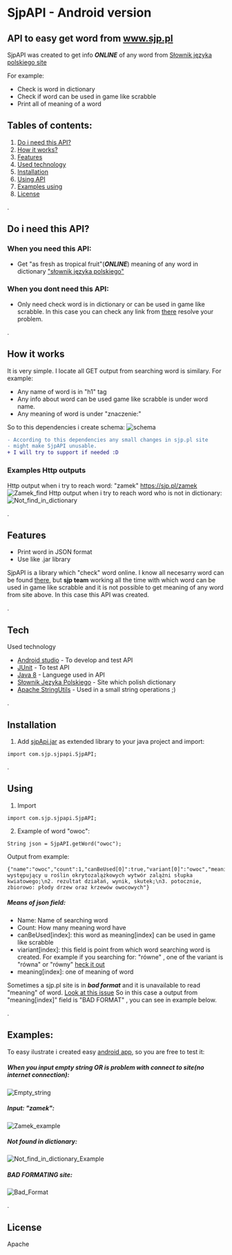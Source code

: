 # SjpAPI - Android version
## API to easy get word from www.sjp.pl 

SjpAPI was created to get info ***ONLINE*** of any word from [Słownik języka polskiego site](www.sjp.pl)

For example:
- Check is word in dictionary
- Check if word can be used in game like scrabble
- Print all of meaning of a word
 
## Tables of contents:
1. [ Do i need this API? ](#need)
2. [ How it works? ](#how)
3. [ Features ](#fea)
4. [Used technology](#tech)
5. [ Installation ](#instal)
6. [ Using API ](#using)
7. [ Examples using ](#examples)
8. [ License ](#lic)

<a name="need">.</a>
## Do i need this API?

### When you need this API:
- Get "as fresh as tropical fruit"(***ONLINE***) meaning of any word in dictionary ["słownik języka polskiego"](https://www.sjp.pl) 

### When you dont need this API:
- Only need check word is in dictionary or can be used in game like scrabble.
In this case you can check any link from [there](https://sjp.pl/slownik/po.phtml)
resolve your problem.

<a name="how">.</a>
## How it works
It is very simple. I locate all GET output from searching word is similary. For example:
- Any name of word is in "h1" tag
- Any info about word can be used game like scrabble is under word name.
- Any meaning of word is under "znaczenie:"

So to this dependencies i create schema:
![schema](https://github.com/GHRik/SjpAPI/blob/main/schema/block_schema.PNG?raw=true)

```diff
- According to this dependencies any small changes in sjp.pl site
- might make SjpAPI unusable.
+ I will try to support if needed :D
```

### Examples Http outputs

Http output when i try to reach word: "zamek" https://sjp.pl/zamek
![Zamek_find](https://github.com/GHRik/SjpAPI/blob/main/examplesInCurl/curlZamekExample.PNG?raw=true)
Http output when i try to reach word who is not in dictionary:
![Not_find_in_dictionary](https://github.com/GHRik/SjpAPI/blob/main/examplesInCurl/curlNotDetectedExample.PNG?raw=true)


<a name="fea">.</a>
## Features

- Print word in JSON format
- Use like .jar library

SjpAPI is a library which "check" word online. 
I know all necesarry word can be found [there](https://sjp.pl/slownik/po.phtml),
but **sjp team** working all the time with which word can be used in game like scrabble and
it is not possible to get meaning of any word from site above.
In this case this API was created.

<a name="tech">.</a>
## Tech

Used technology 

- [Android studio](https://developer.android.com/studio) - To develop and test API
- [JUnit](https://junit.org/junit5/) - To test API
- [Java 8](https://java.com/pl/download/help/java8.html) - Languege used in API
- [Słownik Języka Polskiego](https://sjp.pl) - Site which polish dictionary
- [Apache StringUtils](http://commons.apache.org/proper/commons-lang/apidocs/org/apache/commons/lang3/StringUtils.html) - Used in a small string operations ;)  

<a name="instal">.</a>
## Installation

 1. Add [sjpApi.jar](https://github.com/GHRik/SjpAPI/blob/main/library/SjpApi.jar) as extended library to your java project and import:
 ```
 import com.sjp.sjpapi.SjpAPI;
 ```

<a name="using">.</a>
## Using

1. Import
```
import com.sjp.sjpapi.SjpAPI;
```

2. Example of word "owoc":
```
String json = SjpAPI.getWord("owoc");
```

Output from example:
```
{"name":"owoc","count":1,"canBeUsed[0]":true,"variant[0]":"owoc","meaning[0]":"1. występujący u roślin okrytozalążkowych wytwór zalążni słupka kwiatowego;\n2. rezultat działań, wynik, skutek;\n3. potocznie, zbiorowo: płody drzew oraz krzewów owocowych"}
```
##### Means of json field:
- Name: Name of searching word
- Count: How many meaning word have
- canBeUsed[index]: this word as meaning[index] can be used in game like scrabble
- viariant[index]: this field is point from which word searching word is created. For example if you searching for: "równe" , one of the variant is "równa" or "równy" [heck it out](sjp.pl/równe)
- meaning[index]: one of meaning of word

Sometimes a sjp.pl site is in ***bad format*** and it is unavailable to read "meaning" of word. [Look at this issue](https://github.com/GHRik/SjpAPI/issues/6)
So in this case a output from "meaning[index]" field is "BAD FORMAT" , you can see in example below.


<a name="examples">.</a>
## Examples:
To easy ilustrate i created easy [android app](https://github.com/GHRik/SjpAPI/blob/main/examplesCode/), so you are free to test it:

##### When you input empty string OR is problem with connect to site(no internet connection):
![Empty_string](https://github.com/GHRik/SjpAPI/blob/main/examplesCode/EmptyStringExample.PNG?raw=true)

##### Input: "zamek":
![Zamek_example](https://github.com/GHRik/SjpAPI/blob/main/examplesCode/ZamekExample.PNG?raw=true)

##### Not found in dictionary:
![Not_find_in_dictionary_Example](https://github.com/GHRik/SjpAPI/blob/main/examplesCode/NotFoundInDictionaryExample.PNG?raw=true)


##### BAD FORMATING site:
![Bad_Format](https://github.com/GHRik/SjpAPI/blob/main/examplesCode/BadFormat.PNG?raw=true)


<a name="lic">.</a>
## License
Apache 
